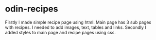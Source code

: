 # odin-recipes
Firstly I made simple recipe page using html. Main page has 3 sub pages with recipes. I needed to add images, text, tables and links. 
Secondly I added styles to main page and recipe pages using css. 